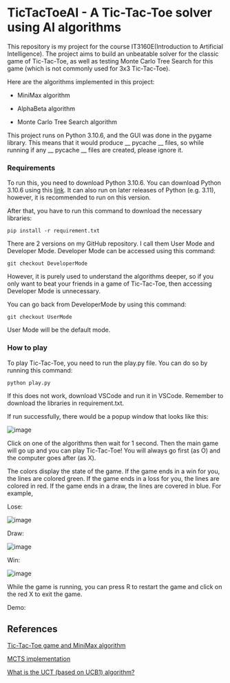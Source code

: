 # TicTacToeAI - A Tic-Tac-Toe solver using AI algorithms

This repository is my project for the course IT3160E(Introduction to Artificial Intelligence). The project aims to build an unbeatable solver for the classic game of Tic-Tac-Toe, as well as testing Monte Carlo Tree Search for this game (which is not commonly used for 3x3 Tic-Tac-Toe).

Here are the algorithms implemented in this project:

- MiniMax algorithm

- AlphaBeta algorithm

- Monte Carlo Tree Search algorithm

This project runs on Python 3.10.6, and the GUI was done in the pygame library. This means that it would produce __ pycache __ files, so while running if any __ pycache __ files are created, please ignore it.

### Requirements

To run this, you need to download Python 3.10.6. You can download Python 3.10.6 using this [link](https://www.python.org/downloads/release/python-3106/). It can also run on later releases of Python (e.g. 3.11), however, it is recommended to run on this version. 

After that, you have to run this command to download the necessary libraries:
```
pip install -r requirement.txt
```

There are 2 versions on my GitHub repository. I call them User Mode and Developer Mode. Developer Mode can be accessed using this command:
```
git checkout DeveloperMode
```
However, it is purely used to understand the algorithms deeper, so if you only want to beat your friends in a game of Tic-Tac-Toe, then accessing Developer Mode is unnecessary.

You can go back from DeveloperMode by using this command:
```
git checkout UserMode
```

User Mode will be the default mode.
### How to play

To play Tic-Tac-Toe, you need to run the play.py file. You can do so by running this command:
```
python play.py
```

If this does not work, download VSCode and run it in VSCode. Remember to download the libraries in requirement.txt.

If run successfully, there would be a popup window that looks like this:

![image](https://github.com/user-attachments/assets/178c14b8-9cb4-4ac4-a427-c3c8edba3ef7)

Click on one of the algorithms then wait for 1 second. Then the main game will go up and you can play Tic-Tac-Toe! You will always go first (as O) and the computer goes after (as X).

The colors display the state of the game. If the game ends in a win for you, the lines are colored green. If the game ends in a loss for you, the lines are colored in red. If the game ends in a draw, the lines are covered in blue. For example,

Lose:

![image](https://github.com/user-attachments/assets/b2735205-7213-45ed-88bd-39a8f034dce7)

Draw:

![image](https://github.com/user-attachments/assets/4f97cf2c-e6cd-4020-90b3-7f620cee8da5)

Win:

![image](https://github.com/user-attachments/assets/5b42eaf3-5007-4491-9f82-304930b7f88b)

While the game is running, you can press R to restart the game and click on the red X to exit the game.

Demo:



## References
[Tic-Tac-Toe game and MiniMax algorithm](https://www.youtube.com/watch?v=LbTu0rwikwg&t=1946s)

[MCTS implementation](https://github.com/hayoung-kim/mcts-tic-tac-toe)

[What is the UCT (based on UCB1) algorithm?](https://en.wikipedia.org/wiki/Monte_Carlo_tree_search)
